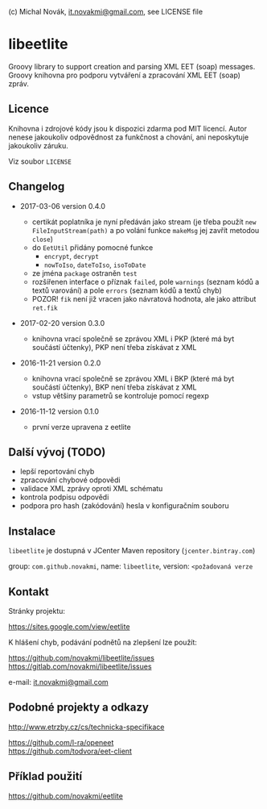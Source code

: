 (c) Michal Novák, it.novakmi@gmail.com, see LICENSE file

# libeetlite
 
Groovy library to support creation and parsing  XML EET (soap) messages.
Groovy knihovna pro podporu vytváření a zpracování XML EET (soap) zpráv.

## Licence

Knihovna i zdrojové kódy jsou k dispozici zdarma pod MIT licencí. 
Autor nenese jakoukoliv odpovědnost za funkčnost a chování, ani neposkytuje jakoukoliv záruku.

Viz soubor `LICENSE`

## Changelog

* 2017-03-06 version 0.4.0
  * certikát poplatníka je nyní předáván jako stream (je třeba použít `new FileInputStream(path)` a po volání
   funkce `makeMsg` jej zavřít metodou `close`)
  * do `EetUtil` přidány pomocné funkce
    * `encrypt`, `decrypt`
    * `nowToIso`, `dateToIso`, `isoToDate`
  * ze jména `package` ostraněn `test`
  * rozšířenen interface o příznak `failed`,  pole `warnings` (seznam kódů a textů varování) a 
    pole `errors` (seznam kódů a textů chyb)
  * POZOR! `fik` není již vracen jako návratová hodnota, ale jako attribut `ret.fik`   

* 2017-02-20 version 0.3.0
   * knihovna vrací společně se zprávou XML i PKP (které má byt součástí  účtenky), PKP není třeba získávat z XML

* 2016-11-21 version 0.2.0
    * knihovna vrací společně se zprávou XML i BKP (které má byt součástí  účtenky), BKP není třeba získávat z XML
    * vstup většiny parametrů se kontroluje pomocí regexp   

* 2016-11-12 version 0.1.0
    * první verze upravena z eetlite
     
## Další vývoj (TODO)     

* lepší reportování chyb
* zpracování chybové odpovědi
* validace XML zprávy oproti XML schématu
* kontrola podpisu odpovědi
* podpora pro hash (zakódování) hesla v konfiguračním souboru

## Instalace

`libeetlite` je dostupná v JCenter Maven repository (`jcenter.bintray.com`)

group: `com.github.novakmi`, name: `libeetlite`, version: `<požadovaná verze`

## Kontakt

Stránky projektu:

https://sites.google.com/view/eetlite

K hlášení chyb, podávání podnětů na zlepšení lze použít:  

https://github.com/novakmi/libeetlite/issues  
https://gitlab.com/novakmi/libeetlite/issues
  
e-mail: it.novakmi@gmail.com

## Podobné projekty a odkazy

http://www.etrzby.cz/cs/technicka-specifikace  

https://github.com/l-ra/openeet    
https://github.com/todvora/eet-client  

## Příklad použití

https://github.com/novakmi/eetlite  
